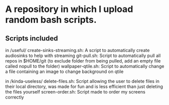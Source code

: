 # A repository in which I upload random bash scripts.

## Scripts included

in /useful/
  create-sinks-streaming.sh: A script to automatically create audiosinks to help with streaming
  git-pull.sh: Script to automatically pull all repos in $HOME/git (to exclude folder from being pulled, add an empty file called nopull to the folder)
  wallpaper-qtile.sh: Script to automatically change a file containing an image to change background on qtile
 
in /kinda-useless/
  delete-files.sh: Script allowing the user to delete files in their local directory, was made for fun and is less efficient than just deleting the files yourself
  screen-order.sh: Script made to order my screens correctly
